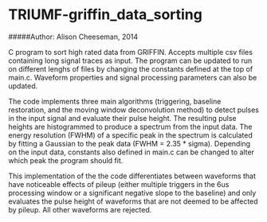 TRIUMF-griffin_data_sorting
===========================

#####Author: Alison Cheeseman, 2014

C program to sort high rated data from GRIFFIN. Accepts multiple csv files containing long signal traces as input. The program can
be updated to run on different lenghs of files by changing the constants defined at the top of main.c. Waveform properties and
signal processing parameters can also be updated.

The code implements three main algorithms (triggering, baseline restoration, and the moving window deconvolution method) to
detect pulses in the input signal and evaluate their pulse height. The resulting pulse heights are histogrammed to produce a spectrum
from the input data. The energy resolution (FWHM) of a specific peak in the spectrum is calculated by fitting a Gaussian to the
peak data (FWHM = 2.35 * sigma). Depending on the input data, constants also defined in main.c can be changed to alter which peak
the program should fit.

This implementation of the the code differentiates between waveforms that have noticeable effects of pileup (either multiple
triggers in the 6us processing window or a significant negative slope to the baseline) and only evaluates the pulse height of
waveforms that are not deemed to be affected by pileup. All other waveforms are rejected.

